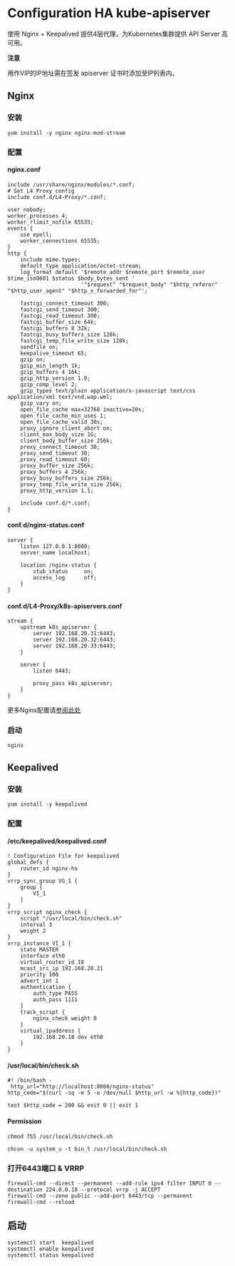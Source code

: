 # Configuration HA kube-apiserver



使用 Nginx + Keepalived 提供4层代理，为Kubernetes集群提供 API Server 高可用。



**注意**

用作VIP的IP地址需在签发 apiserver 证书时添加至IP列表内。



## Nginx

### 安装

```shell
yum install -y nginx nginx-mod-stream
```



### 配置

#### nginx.conf

```shell
include /usr/share/nginx/modules/*.conf;
# Set L4 Proxy config
include conf.d/L4-Proxy/*.conf;

user nobody;
worker_processes 4;
worker_rlimit_nofile 65535;
events {
    use epoll;
    worker_connections 65535;
}
http {
    include mime.types;
    default_type application/octet-stream;
    log_format default '$remote_addr $remote_port $remote_user $time_iso8601 $status $body_bytes_sent '
                       '"$request" "$request_body" "$http_referer" "$http_user_agent" "$http_x_forwarded_for"';

    fastcgi_connect_timeout 300;
    fastcgi_send_timeout 300;
    fastcgi_read_timeout 300;
    fastcgi_buffer_size 64k;
    fastcgi_buffers 8 32k;
    fastcgi_busy_buffers_size 128k;
    fastcgi_temp_file_write_size 128k;
    sendfile on;
    keepalive_timeout 65;
    gzip on;
    gzip_min_length 1k;
    gzip_buffers 4 16k;
    gzip_http_version 1.0;
    gzip_comp_level 2;
    gzip_types text/plain application/x-javascript text/css application/xml text/vnd.wap.wml;
    gzip_vary on;
    open_file_cache max=32768 inactive=20s;
    open_file_cache_min_uses 1;
    open_file_cache_valid 30s;
    proxy_ignore_client_abort on;
    client_max_body_size 1G;
    client_body_buffer_size 256k;
    proxy_connect_timeout 30;
    proxy_send_timeout 30;
    proxy_read_timeout 60;
    proxy_buffer_size 256k;
    proxy_buffers 4 256k;
    proxy_busy_buffers_size 256k;
    proxy_temp_file_write_size 256k;
    proxy_http_version 1.1;

    include conf.d/*.conf;
}
```



#### conf.d/nginx-status.conf

```shell
server {
    listen 127.0.0.1:8080;
    server_name localhost;

    location /nginx-status {
        stub_status     on;
        access_log      off;
    }
}
```



#### conf.d/L4-Proxy/k8s-apiservers.conf

```shell
stream {
    upstream k8s_apiserver {
        server 192.168.20.31:6443;
        server 192.168.20.32:6443;
        server 192.168.20.33:6443;
    }

    server {
        listen 6443;

        proxy_pass k8s_apiserver;
    }
}
```



更多Nginx配置请[参阅此处](https://github.com/Statemood/documents/tree/master/nginx)





### 启动

```shell
nginx
```



## Keepalived

### 安装

```shell
yum install -y keepalived
```



### 配置

#### /etc/keepalived/keepalived.conf

```shell
! Configuration File for keepalived
global_defs {
    router_id nginx-ha
}
vrrp_sync_group VG_1 {
    group {
        VI_1
    }
}
vrrp_script nginx_check {
    script "/usr/local/bin/check.sh"
    interval 3
    weight 2
}
vrrp_instance VI_1 {
    state MASTER
    interface eth0
    virtual_router_id 18
    mcast_src_ip 192.168.20.21
    priority 100
    advert_int 1
    authentication {
        auth_type PASS
        auth_pass 1111
    }
    track_script {
        nginx_check weight 0
    }
    virtual_ipaddress {
        192.168.20.18 dev eth0
    }
}
```



#### /usr/local/bin/check.sh

```shell
#! /bin/bash -
 http_url="http://localhost:8080/nginx-status"
http_code="$(curl -sq -m 5 -o /dev/null $http_url -w %{http_code})"

test $http_code = 200 && exit 0 || exit 1
```



#### Permission

```shell
chmod 755 /usr/local/bin/check.sh

chcon -u system_u -t bin_t /usr/local/bin/check.sh
```



### 打开6443端口 & VRRP

```shell
firewall-cmd --direct --permanent --add-rule ipv4 filter INPUT 0 --destination 224.0.0.18 --protocol vrrp -j ACCEPT
firewall-cmd --zone public --add-port 6443/tcp --permanent
firewall-cmd --reload
```



## 启动

```shell
systemctl start  keepalived
systemctl enable keepalived
systemctl status keepalived
```

